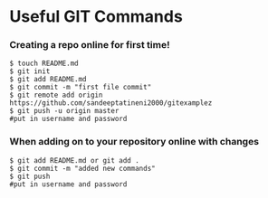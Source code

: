# Useful GIT Commands

### Creating a repo online for <b>first time</b>!
```
$ touch README.md
$ git init
$ git add README.md
$ git commit -m "first file commit"
$ git remote add origin https://github.com/sandeeptatineni2000/gitexamplez
$ git push -u origin master
#put in username and password
```


### When adding on to your repository online with changes
```
$ git add README.md or git add .
$ git commit -m "added new commands"
$ git push
#put in username and password
```
